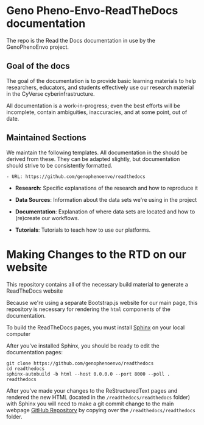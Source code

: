 # Geno Pheno-Envo-ReadTheDocs documentation

The repo is the Read the Docs documentation in use by the GenoPhenoEnvo project. 

## Goal of the docs

The goal of the documentation is to provide basic learning materials to help researchers, educators, and students effectively use our research material in the CyVerse cyberinfrastructure. 

All documentation is a work-in-progress; even the best efforts will be incomplete, contain ambiguities, inaccuracies, and at some point, out of date. 

## Maintained Sections

We maintain the following templates. All documentation in the should be derived from these. They can be adapted slightly, but documentation should strive to be consistently formatted. 

    - URL: https://github.com/genophenoenvo/readthedocs
    
- **Research**: Specific explanations of the research and how to reproduce it

- **Data Sources**: Information about the data sets we're using in the project

- **Documentation**: Explanation of where data sets are located and how to (re)create our workflows.

- **Tutorials**: Tutorials to teach how to use our platforms. 

# Making Changes to the RTD on our website

This repository contains all of the necessary build material to generate a ReadTheDocs website

Because we're using a separate Bootstrap.js website for our main page, this repository is necessary for rendering the `html` components of the documentation.

To build the ReadTheDocs pages, you must install [Sphinx](https://docs.readthedocs.io/en/stable/intro/getting-started-with-sphinx.html) on your local computer

After you've installed Sphinx, you should be ready to edit the documentation pages:

```
git clone https://github.com/genophenoenvo/readthedocs
cd readthedocs
sphinx-autobuild -b html --host 0.0.0.0 --port 8000 --poll . readthedocs
```

After you've made your changes to the ReStructuredText pages and rendered the new HTML (located in the `/readthedocs/readthedocs` folder) with Sphinx
you will need to make a git commit change to the main webpage [GitHub Repository](https://github.com/genophenoenvo/genophenoenvo.github.io) by copying over the `/readthedocs/readthedocs` folder.
